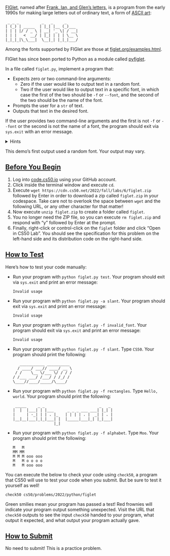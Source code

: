 <main class="col-md" style="margin-bottom: 265px; margin-top: 0px;">

<p><a href="https://en.wikipedia.org/wiki/FIGlet">FIGlet</a>, named after <a href="http://www.figlet.org/faq.html">Frank, Ian, and Glen’s letters</a>, is a program from the early 1990s for making large letters out of ordinary text, a form of <a href="https://en.wikipedia.org/wiki/ASCII_art">ASCII art</a>:</p>

<div class="language-plaintext highlighter-rouge"><div class="highlight"><pre class="highlight"><code> _ _ _          _   _     _
| (_) | _____  | |_| |__ (_)___
| | | |/ / _ \ | __| '_ \| / __|
| | |   &lt;  __/ | |_| | | | \__ \
|_|_|_|\_\___|  \__|_| |_|_|___/
</code></pre></div></div>

<p>Among the fonts supported by FIGlet are those at <a href="http://www.figlet.org/examples.html">figlet.org/examples.html</a>.</p>

<p>FIGlet has since been ported to Python as a module called <a href="https://pypi.org/project/pyfiglet/0.7/">pyfiglet</a>.</p>

<p>In a file called <code class="language-plaintext highlighter-rouge">figlet.py</code>, implement a program that:</p>

<ul class="fa-ul">
  <li data-marker="*"><span class="fa-li"><i class="fas fa-square"></i></span>Expects zero or two command-line arguments:
    <ul class="fa-ul">
      <li data-marker="*"><span class="fa-li"><i class="fas fa-square"></i></span>Zero if the user would like to output text in a random font.</li>
      <li data-marker="*"><span class="fa-li"><i class="fas fa-square"></i></span>Two if the user would like to output text in a specific font, in which case the first of the two should be <code class="language-plaintext highlighter-rouge">-f</code> or <code class="language-plaintext highlighter-rouge">--font</code>, and the second of the two should be the name of the font.</li>
    </ul>
  </li>
  <li data-marker="*"><span class="fa-li"><i class="fas fa-square"></i></span>Prompts the user for a <code class="language-plaintext highlighter-rouge">str</code> of text.</li>
  <li data-marker="*"><span class="fa-li"><i class="fas fa-square"></i></span>Outputs that text in the desired font.</li>
</ul>

<p>If the user provides two command-line arguments and the first is not <code class="language-plaintext highlighter-rouge">-f</code> or <code class="language-plaintext highlighter-rouge">--font</code> or the second is not the name of a font, the program should exit via <code class="language-plaintext highlighter-rouge">sys.exit</code> with an error message.</p>

<details><summary>Hints</summary><ul class="fa-ul">
  <li data-marker="*"><span class="fa-li"><i class="fas fa-square"></i></span>You can install <code class="language-plaintext highlighter-rouge">pyfiglet</code> with:
    <div class="language-plaintext highlighter-rouge"><div class="highlight"><pre class="highlight"><code>pip install pyfiglet
</code></pre></div>    </div>
  </li>
  <li data-marker="*"><span class="fa-li"><i class="fas fa-square"></i></span>The documentation for pyfiglet isn’t very clear, but you can use the module as follows:
    <div class="language-py highlighter-rouge"><div class="highlight"><pre class="highlight"><code><span class="kn">from</span> <span class="nn">pyfiglet</span> <span class="kn">import</span> <span class="n">Figlet</span>

<span class="n">figlet</span> <span class="o">=</span> <span class="n">Figlet</span><span class="p">()</span>
</code></pre></div>    </div>
    <p>You can then get a <code class="language-plaintext highlighter-rouge">list</code> of available fonts with code like this:</p>
    <div class="language-py highlighter-rouge"><div class="highlight"><pre class="highlight"><code><span class="n">figlet</span><span class="p">.</span><span class="n">getFonts</span><span class="p">()</span>
</code></pre></div>    </div>
    <p>You can set the font with code like this, wherein <code class="language-plaintext highlighter-rouge">f</code> is the font’s name as a <code class="language-plaintext highlighter-rouge">str</code>:</p>
    <div class="language-py highlighter-rouge"><div class="highlight"><pre class="highlight"><code><span class="n">figlet</span><span class="p">.</span><span class="n">setFont</span><span class="p">(</span><span class="n">font</span><span class="o">=</span><span class="n">f</span><span class="p">)</span>
</code></pre></div>    </div>
    <p>And you can output text in that font with code like this, wherein <code class="language-plaintext highlighter-rouge">s</code> is that text as a <code class="language-plaintext highlighter-rouge">str</code>:</p>
    <div class="language-py highlighter-rouge"><div class="highlight"><pre class="highlight"><code><span class="k">print</span><span class="p">(</span><span class="n">figlet</span><span class="p">.</span><span class="n">renderText</span><span class="p">(</span><span class="n">s</span><span class="p">))</span>
</code></pre></div>    </div>
  </li>
  <li data-marker="*"><span class="fa-li"><i class="fas fa-square"></i></span>Note that the <code class="language-plaintext highlighter-rouge">random</code> module comes with quite a few functions, per <a href="https://docs.python.org/3/library/random.html">docs.python.org/3/library/random.html</a>.</li>
</ul></details>

<p>This demo’s first output used a random font. Your output may vary.</p>

<a data-id="" id="before-you-begin" style="top: 0px;"></a><h2><a data-id="" href="#before-you-begin">Before You Begin</a></h2>

<ol>
  <li>Log into <a href="https://code.cs50.io/">code.cs50.io</a> using your GitHub account.</li>
  <li>Click inside the terminal window and execute <code class="language-plaintext highlighter-rouge">cd</code>.</li>
  <li>Execute <code class="language-plaintext highlighter-rouge">wget https://cdn.cs50.net/2022/fall/labs/6/figlet.zip</code> followed by Enter in order to download a zip called <code class="language-plaintext highlighter-rouge">figlet.zip</code> in your codespace. Take care not to overlook the space between <code class="language-plaintext highlighter-rouge">wget</code> and the following URL, or any other character for that matter!</li>
  <li>Now execute <code class="language-plaintext highlighter-rouge">unzip figlet.zip</code> to create a folder called <code class="language-plaintext highlighter-rouge">figlet</code>.</li>
  <li>You no longer need the ZIP file, so you can execute <code class="language-plaintext highlighter-rouge">rm figlet.zip</code> and respond with “y” followed by Enter at the prompt.</li>
  <li>Finally, right-click or control-click on the <code class="language-plaintext highlighter-rouge">figlet</code> folder and click “Open in CS50 Lab”. You should see the specification for this problem on the left-hand side and its distribution code on the right-hand side.</li>
</ol>

<a data-id="" id="how-to-test" style="top: 0px;"></a><h2><a data-id="" href="#how-to-test">How to Test</a></h2>

<p>Here’s how to test your code manually:</p>

<ul class="fa-ul">
  <li data-marker="*"><span class="fa-li"><i class="fas fa-square"></i></span>Run your program with <code class="language-plaintext highlighter-rouge">python figlet.py test</code>. Your program should exit via <code class="language-plaintext highlighter-rouge">sys.exit</code> and print an error message:
    <div class="language-plaintext highlighter-rouge"><div class="highlight"><pre class="highlight"><code>Invalid usage
</code></pre></div>    </div>
  </li>
  <li data-marker="*"><span class="fa-li"><i class="fas fa-square"></i></span>Run your program with <code class="language-plaintext highlighter-rouge">python figlet.py -a slant</code>. Your program should exit via <code class="language-plaintext highlighter-rouge">sys.exit</code> and print an error message:
    <div class="language-plaintext highlighter-rouge"><div class="highlight"><pre class="highlight"><code>Invalid usage
</code></pre></div>    </div>
  </li>
  <li data-marker="*"><span class="fa-li"><i class="fas fa-square"></i></span>Run your program with <code class="language-plaintext highlighter-rouge">python figlet.py -f invalid_font</code>. Your program should exit via <code class="language-plaintext highlighter-rouge">sys.exit</code> and print an error message:
    <div class="language-plaintext highlighter-rouge"><div class="highlight"><pre class="highlight"><code>Invalid usage
</code></pre></div>    </div>
  </li>
  <li data-marker="*"><span class="fa-li"><i class="fas fa-square"></i></span>Run your program with <code class="language-plaintext highlighter-rouge">python figlet.py -f slant</code>. Type <code class="language-plaintext highlighter-rouge">CS50</code>. Your program should print the following:
    <div class="language-plaintext highlighter-rouge"><div class="highlight"><pre class="highlight"><code>   ___________ __________ 
  / ____/ ___// ____/ __ \
 / /    \__ \/___ \/ / / /
/ /___ ___/ /___/ / /_/ / 
\____//____/_____/\____/  
</code></pre></div>    </div>
  </li>
  <li data-marker="*"><span class="fa-li"><i class="fas fa-square"></i></span>Run your program with <code class="language-plaintext highlighter-rouge">python figlet.py -f rectangles</code>. Type <code class="language-plaintext highlighter-rouge">Hello, world</code>. Your program should print the following:
    <div class="language-plaintext highlighter-rouge"><div class="highlight"><pre class="highlight"><code> _____     _ _                        _   _ 
|  |  |___| | |___      _ _ _ ___ ___| |_| |
|     | -_| | | . |_   | | | | . |  _| | . |
|__|__|___|_|_|___| |  |_____|___|_| |_|___|
                  |_|                       
</code></pre></div>    </div>
  </li>
  <li data-marker="*"><span class="fa-li"><i class="fas fa-square"></i></span>Run your program with <code class="language-plaintext highlighter-rouge">python figlet.py -f alphabet</code>. Type <code class="language-plaintext highlighter-rouge">Moo</code>. Your program should print the following:
    <div class="language-plaintext highlighter-rouge"><div class="highlight"><pre class="highlight"><code>M   M         
MM MM         
M M M ooo ooo 
M   M o o o o 
M   M ooo ooo                     
</code></pre></div>    </div>
  </li>
</ul>

<p>You can execute the below to check your code using <code class="language-plaintext highlighter-rouge">check50</code>, a program that CS50 will use to test your code when you submit. But be sure to test it yourself as well!</p>

<div class="language-plaintext highlighter-rouge"><div class="highlight"><pre class="highlight"><code>check50 cs50/problems/2022/python/figlet
</code></pre></div></div>

<p>Green smilies mean your program has passed a test! Red frownies will indicate your program output something unexpected. Visit the URL that <code class="language-plaintext highlighter-rouge">check50</code> outputs to see the input <code class="language-plaintext highlighter-rouge">check50</code> handed to your program, what output it expected, and what output your program actually gave.</p>

<a data-id="" id="how-to-submit" style="top: 0px;"></a><h2><a data-id="" href="#how-to-submit">How to Submit</a></h2>

<p>No need to submit! This is a practice problem.</p>


